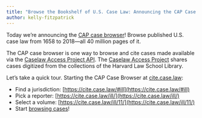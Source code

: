 ```yaml
---
title: "Browse the Bookshelf of U.S. Case Law: Announcing the CAP Case Browser"
author: kelly-fitzpatrick
---
```

Today we’re announcing the [CAP case browser](https://cite.case.law/)! Browse published U.S. case law from 1658 to 2018&mdash;all 40 million pages of it.

The CAP case browser is one way to browse and cite cases made available via the [Caselaw Access Project API](https://case.law/api/). The [Caselaw Access Project](https://case.law/) shares cases digitized from the collections of the Harvard Law School Library.

Let’s take a quick tour. Starting the CAP Case Browser at [cite.case.law](https://cite.case.law/):

- Find a jurisdiction: [https://cite.case.law/#ill](https://cite.case.law/#ill)
- Pick a reporter: [https://cite.case.law/ill/](https://cite.case.law/ill/)
- Select a volume: [https://cite.case.law/ill/11/](https://cite.case.law/ill/11/)
- Start [browsing cases](https://cite.case.law/ill/11/)!
